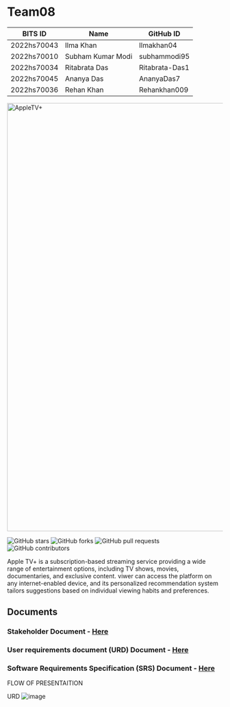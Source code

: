 # Team08
BITS ID     | Name              | GitHub ID
----------  | -----             | --------
2022hs70043 | Ilma Khan         | Ilmakhan04
2022hs70010 | Subham Kumar Modi | subhammodi95
2022hs70034 | Ritabrata Das     | Ritabrata-Das1
2022hs70045 | Ananya Das        | AnanyaDas7
2022hs70036 | Rehan Khan        | Rehankhan009

<img width="1000" alt="AppleTV+" src="https://github.com/SWENGG4Y2024/SWENGG4Y2024Team08/assets/98115365/db0553cf-956f-4945-898e-340a61919dc7">

![GitHub stars](https://img.shields.io/github/stars/SWENGG4Y2024/SWENGG4Y2024Team08)  ![GitHub forks](https://img.shields.io/github/forks/SWENGG4Y2024/SWENGG4Y2024Team08)  ![GitHub pull requests](https://img.shields.io/github/issues-pr/SWENGG4Y2024/SWENGG4Y2024Team08) ![GitHub contributors](https://img.shields.io/github/contributors/SWENGG4Y2024/SWENGG4Y2024Team08)

Apple TV+ is a subscription-based streaming service providing a wide range of entertainment options, including TV shows, movies, documentaries, and exclusive content. viwer can access the platform on any internet-enabled device, and its personalized recommendation system tailors suggestions based on individual viewing habits and preferences.

## Documents
### Stakeholder Document - [Here](https://github.com/SWENGG4Y2024/SWENGG4Y2024Team08/blob/main/Assignment01/Stakeholder.md)
### User requirements document (URD) Document - [Here](https://github.comSWENGG4Y2024/SWENGG4Y2024Team08/blob/main/Assignment01/URD.md)
### Software Requirements Specification (SRS) Document  - [Here](https://github.com/SWENGG4Y2024/SWENGG4Y2024Team08/blob/main/Assignment01/SRS.md)

FLOW OF PRESENTAITION

URD
![image](https://github.com/SWENGG4Y2024/SWENGG4Y2024Team08/assets/145204487/57ad6089-e80d-4521-b2f1-411031b1bc5f)


